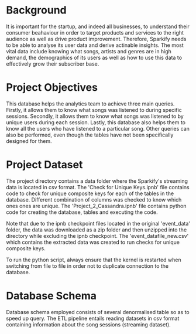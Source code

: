 # Background 
It is important for the startup, and indeed all businesses, to understand their consumer beahaviour in order to target products and services to the right audience as well as drive product improvement. Therefore, Sparkify needs to be able to analyse its user data and derive actinable insights. The most vital data include knowing what songs, artists and genres are in high demand, the demographics of its users as well as how to use this data to effectively grow their subscriber base.
# Project Objectives
This database helps the analytics team to achieve three main queries. Firstly, it allows them to know what songs was listened to during specific sessions. Secondly, it allows them to know what songs was listened to by unique users during each session.  Lastly, this database also helps them to know all the users who have listened to a particular song. Other queries can also be performed, even though the tables have not been specifically designed for them. 
# Project Dataset
The project directory contains a data folder where the Sparkify's streaming data is located in csv format. The 'Check for Unique Keys.ipnb' file contains code to check for unique composite keys for each of the tables in the database. Different combination of columns was checked to know which ones ones are unique.  The 'Project_2_Cassandra.ipnb' file contains python code for creating the database, tables and executing the code.

Note that due to the ipnb checkpoint files located in the original 'event_data' folder, the data was downloaded as a zip folder and then unzipped into the directory while excluding the ipnb checkpoint.  The 'event_datafile_new.csv' which contains the extracted data was created to run checks for unique composite keys. 

To run the python script, always ensure that the kernel is restarted when switching from file to file in order not to duplicate connection to the database.
# Database Schema
Database schema employed consists of several denormalised table so as to speed up query. The ETL pipeline entails reading datasets in csv format containing information about the song sessions (streaming dataset).
